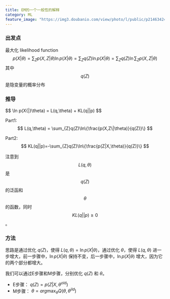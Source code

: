 ```yaml
---
title: EM的一个一般性的解释
category: ML
feature_image: "https://img3.doubanio.com/view/photo/l/public/p2146342463.webp"
---
```


### 出发点
最大化 likelihood function 
$$
p(X|\theta) = \sum_{Z}p(X,Z|\theta)
\ln p(X|\theta) = \sum_{Z}q(Z)\ln p(X| \theta)
=\sum_{Z}q(Z)\ln \sum_{Z}p(X,Z|\theta)
$$
其中 $$q(Z)$$ 是隐变量的概率分布

### 推导

$$ \ln p(X\{|}\theta) = L(q,\theta) + KL(q\||p) $$

Part1: $$ L(q,\theta) = \sum_{Z}q(Z)\ln\{\frac{p(X,Z\|\theta)}{q(Z)}\} $$

Part2: $$ KL(q||p)=-\sum_{Z}q(Z)\ln\{\frac{p(Z|X,\theta)}{q(Z)}\} $$

注意到 $$ L(q,\theta) $$ 是 $$q(Z)$$ 的泛函和 $$\theta$$ 的函数，同时 $$KL(q||p)\ge 0$$。

### 方法
思路是通过优化 $q(Z)$，使得 $L(q,\theta) = \ln p(X|\theta)$，通过优化 $\theta$，使得 $L(q,\theta)$ 进一步增大，前一步骤中，$\ln p(X|\theta)$ 保持不变，后一步骤中，$\ln p(X|\theta)$ 增大，因为它的两个部分都增大。

我们可以通过E步骤和M步骤，分别优化 $q(Z)$ 和 $\theta$。
* E步骤：
$q(Z) = p(Z|X,\theta^{old})$
* M步骤：
$\theta = arg\max_{\theta}Q(\theta,\theta^{ild})$